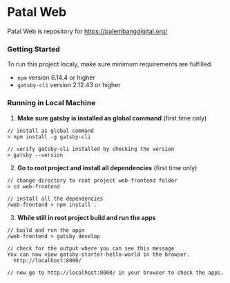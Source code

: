 # Patal Web
Patal Web is repository for https://palembangdigital.org/

### Getting Started
To run this project localy, make sure minimum requirements are fulfilled.
- `npm` version 6.14.4 or higher
- `gatsby-cli` version 2.12.43 or higher

### Running in Local Machine
1. **Make sure gatsby is installed as global command** (first time only)
```
// install as global command
> npm install -g gatsby-cli

// verify gatsby-cli installed by checking the version
> gatsby --version
```
2. **Go to root project and install all dependencies** (first time only)
```
// change directory to root project web-frontend folder
> cd web-frontend

// install all the dependencies
/web-frontend > npm install .
```
3. **While still in root project build and run the apps**
```
// build and run the apps
/web-frontend > gatsby develop

// check for the output where you can see this message
You can now view gatsby-starter-hello-world in the browser.
  http://localhost:8000/

// now go to http://localhost:8000/ in your browser to check the apps.
```